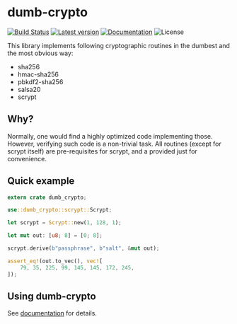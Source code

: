 # dumb-crypto
[![Build Status](https://secure.travis-ci.org/indutny/dumb-crypto.svg)](http://travis-ci.org/indutny/dumb-crypto)
[![Latest version](https://img.shields.io/crates/v/dumb-crypto.svg)](https://crates.io/crates/dumb-crypto)
[![Documentation](https://docs.rs/dumb-crypto/badge.svg)][docs]
![License](https://img.shields.io/crates/l/dumb-crypto.svg)

This library implements following cryptographic routines in the dumbest and
the most obvious way:

- sha256
- hmac-sha256
- pbkdf2-sha256
- salsa20
- scrypt

## Why?

Normally, one would find a highly optimized code implementing those.
However, verifying such code is a non-trivial task. All routines (except for
scrypt itself) are pre-requisites for scrypt, and a provided just for
convenience.

## Quick example

```rust
extern crate dumb_crypto;

use::dumb_crypto::scrypt::Scrypt;

let scrypt = Scrypt::new(1, 128, 1);

let mut out: [u8; 8] = [0; 8];

scrypt.derive(b"passphrase", b"salt", &mut out);

assert_eq!(out.to_vec(), vec![
    79, 35, 225, 99, 145, 145, 172, 245,
]);
```

## Using dumb-crypto

See [documentation][docs] for details.

[docs]: https://docs.rs/dumb-crypto
